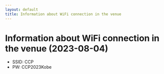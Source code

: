 ```yaml
---
layout: default
title: Information about WiFi connection in the venue
---
```


# Information about WiFi connection in the venue (2023-08-04)

* SSID: CCP
* PW: CCP2023Kobe
